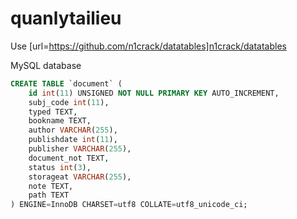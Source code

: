 # quanlytailieu

Use [url=https://github.com/n1crack/datatables]n1crack/datatables

MySQL database
```sql
CREATE TABLE `document` (
	id int(11) UNSIGNED NOT NULL PRIMARY KEY AUTO_INCREMENT,
    subj_code int(11),
    typed TEXT,
    bookname TEXT,
    author VARCHAR(255),
    publishdate int(11),
    publisher VARCHAR(255),
    document_not TEXT,
    status int(3),
    storageat VARCHAR(255),
    note TEXT,
    path TEXT
) ENGINE=InnoDB CHARSET=utf8 COLLATE=utf8_unicode_ci;
```
